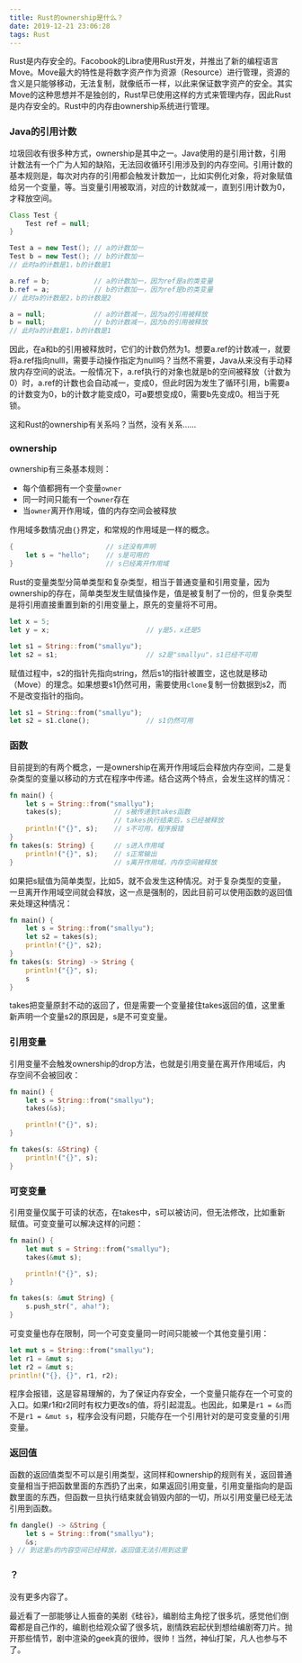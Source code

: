 ```yaml
---
title: Rust的ownership是什么？
date: 2019-12-21 23:06:28
tags: Rust
---
```


Rust是内存安全的。Facobook的Libra使用Rust开发，并推出了新的编程语言Move。Move最大的特性是将数字资产作为资源（Resource）进行管理，资源的含义是只能够移动，无法复制，就像纸币一样，以此来保证数字资产的安全。其实Move的这种思想并不是独创的，Rust早已使用这样的方式来管理内存，因此Rust是内存安全的。Rust中的内存由ownership系统进行管理。

### Java的引用计数

垃圾回收有很多种方式，ownership是其中之一。Java使用的是引用计数，引用计数法有一个广为人知的缺陷，无法回收循环引用涉及到的内存空间。引用计数的基本规则是，每次对内存的引用都会触发计数加一，比如实例化对象，将对象赋值给另一个变量，等。当变量引用被取消，对应的计数就减一，直到引用计数为0，才释放空间。

```Java
Class Test {
    Test ref = null;
}

Test a = new Test(); // a的计数加一
Test b = new Test(); // b的计数加一
// 此时a的计数是1，b的计数是1

a.ref = b;           // a的计数加一，因为ref是a的类变量
b.ref = a;           // b的计数加一，因为ref是b的类变量
// 此时a的计数是2，b的计数是2

a = null;            // a的计数减一，因为a的引用被释放
b = null;            // b的计数减一，因为b的引用被释放
// 此时a的计数是1，b的计数是1
```

因此，在a和b的引用被释放时，它们的计数仍然为1。想要a.ref的计数减一，就要将a.ref指向nulll，需要手动操作指定为null吗？当然不需要，Java从来没有手动释放内存空间的说法。一般情况下，a.ref执行的对象也就是b的空间被释放（计数为0）时，a.ref的计数也会自动减一，变成0，但此时因为发生了循环引用，b需要a的计数变为0，b的计数才能变成0，可a要想变成0，需要b先变成0。相当于死锁。

这和Rust的ownership有关系吗？当然，没有关系……

### ownership

ownership有三条基本规则：

- 每个值都拥有一个变量`owner`
- 同一时间只能有一个`owner`存在
- 当`owner`离开作用域，值的内存空间会被释放

作用域多数情况由`{}`界定，和常规的作用域是一样的概念。

```Rust
{                       // s还没有声明
    let s = "hello";    // s是可用的
}                       // s已经离开作用域
```

Rust的变量类型分简单类型和复杂类型，相当于普通变量和引用变量，因为ownership的存在，简单类型发生赋值操作是，值是被复制了一份的，但复杂类型是将引用直接重置到新的引用变量上，原先的变量将不可用。

```Rust
let x = 5;
let y = x;                        // y是5，x还是5

let s1 = String::from("smallyu");
let s2 = s1;                      // s2是"smallyu"，s1已经不可用
```

赋值过程中，s2的指针先指向string，然后s1的指针被置空，这也就是移动（Move）的理念。如果想要s1仍然可用，需要使用`clone`复制一份数据到s2，而不是改变指针的指向。

```Rust
let s1 = String::from("smallyu");
let s2 = s1.clone();              // s1仍然可用
```

### 函数

目前提到的有两个概念，一是ownership在离开作用域后会释放内存空间，二是复杂类型的变量以移动的方式在程序中传递。结合这两个特点，会发生这样的情况：

```Rust
fn main() {
    let s = String::from("smallyu");
    takes(s);             // s被传递到takes函数
                          // takes执行结束后，s已经被释放
    println!("{}", s);    // s不可用，程序报错
}
fn takes(s: String) {     // s进入作用域
    println!("{}", s);    // s正常输出
}                         // s离开作用域，内存空间被释放
```

如果把s赋值为简单类型，比如5，就不会发生这种情况。对于复杂类型的变量，一旦离开作用域空间就会释放，这一点是强制的，因此目前可以使用函数的返回值来处理这种情况：

```Rust
fn main() {
    let s = String::from("smallyu");
    let s2 = takes(s); 
    println!("{}", s2);
}
fn takes(s: String) -> String { 	
    println!("{}", s); 
    s
} 						
```

takes把变量原封不动的返回了，但是需要一个变量接住takes返回的值，这里重新声明一个变量s2的原因是，s是不可变变量。

### 引用变量

引用变量不会触发ownership的drop方法，也就是引用变量在离开作用域后，内存空间不会被回收：

```Rust
fn main() {
    let s = String::from("smallyu");
    takes(&s);

    println!("{}", s);
}

fn takes(s: &String) {
    println!("{}", s);
}
```

### 可变变量

引用变量仅属于可读的状态，在takes中，s可以被访问，但无法修改，比如重新赋值。可变变量可以解决这样的问题：

```Rust
fn main() {
    let mut s = String::from("smallyu");
    takes(&mut s);

    println!("{}", s);
}

fn takes(s: &mut String) {
    s.push_str(", aha!");
}
```

可变变量也存在限制，同一个可变变量同一时间只能被一个其他变量引用：

```Rust
let mut s = String::from("smallyu");
let r1 = &mut s;
let r2 = &mut s;
println!("{}, {}", r1, r2);
```

程序会报错，这是容易理解的，为了保证内存安全，一个变量只能存在一个可变的入口。如果r1和r2同时有权力更改s的值，将引起混乱。也因此，如果是`r1 = &s`而不是`r1 = &mut s`，程序会没有问题，只能存在一个引用针对的是可变变量的引用变量。

### 返回值

函数的返回值类型不可以是引用类型，这同样和ownership的规则有关，返回普通变量相当于把函数里面的东西扔了出来，如果返回引用变量，引用变量指向的是函数里面的东西，但函数一旦执行结束就会销毁内部的一切，所以引用变量已经无法引用到函数。

```Rust
fn dangle() -> &String {
    let s = String::from("smallyu");
    &s;
} // 到这里s的内容空间已经释放，返回值无法引用到这里
```

### ？

没有更多内容了。

最近看了一部能够让人振奋的美剧《硅谷》，编剧给主角挖了很多坑，感觉他们倒霉都是自己作的，编剧也给观众留了很多坑，剧情跌宕起伏到想给编剧寄刀片。抛开那些情节，剧中渲染的geek真的很帅，很帅！当然，神仙打架，凡人也参与不了。
